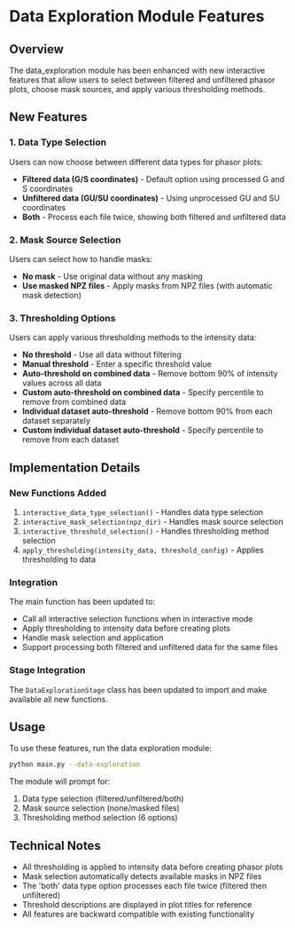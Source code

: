 # Data Exploration Module Features

## Overview
The data_exploration module has been enhanced with new interactive features that allow users to select between filtered and unfiltered phasor plots, choose mask sources, and apply various thresholding methods.

## New Features

### 1. Data Type Selection
Users can now choose between different data types for phasor plots:

- **Filtered data (G/S coordinates)** - Default option using processed G and S coordinates
- **Unfiltered data (GU/SU coordinates)** - Using unprocessed GU and SU coordinates  
- **Both** - Process each file twice, showing both filtered and unfiltered data

### 2. Mask Source Selection
Users can select how to handle masks:

- **No mask** - Use original data without any masking
- **Use masked NPZ files** - Apply masks from NPZ files (with automatic mask detection)

### 3. Thresholding Options
Users can apply various thresholding methods to the intensity data:

- **No threshold** - Use all data without filtering
- **Manual threshold** - Enter a specific threshold value
- **Auto-threshold on combined data** - Remove bottom 90% of intensity values across all data
- **Custom auto-threshold on combined data** - Specify percentile to remove from combined data
- **Individual dataset auto-threshold** - Remove bottom 90% from each dataset separately
- **Custom individual dataset auto-threshold** - Specify percentile to remove from each dataset

## Implementation Details

### New Functions Added

1. `interactive_data_type_selection()` - Handles data type selection
2. `interactive_mask_selection(npz_dir)` - Handles mask source selection
3. `interactive_threshold_selection()` - Handles thresholding method selection
4. `apply_thresholding(intensity_data, threshold_config)` - Applies thresholding to data

### Integration

The main function has been updated to:
- Call all interactive selection functions when in interactive mode
- Apply thresholding to intensity data before creating plots
- Handle mask selection and application
- Support processing both filtered and unfiltered data for the same files

### Stage Integration

The `DataExplorationStage` class has been updated to import and make available all new functions.

## Usage

To use these features, run the data exploration module:

```bash
python main.py --data-exploration
```

The module will prompt for:
1. Data type selection (filtered/unfiltered/both)
2. Mask source selection (none/masked files)
3. Thresholding method selection (6 options)

## Technical Notes

- All thresholding is applied to intensity data before creating phasor plots
- Mask selection automatically detects available masks in NPZ files
- The 'both' data type option processes each file twice (filtered then unfiltered)
- Threshold descriptions are displayed in plot titles for reference
- All features are backward compatible with existing functionality 
